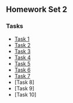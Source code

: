 ## Homework Set 2

### Tasks

* [Task 1](https://lsdroubay.github.io/math5610/homework/homework2)
* [Task 2](https://lsdroubay.github.io/math5610/softwaremanual/abserr)
* [Task 3](https://lsdroubay.github.io/math5610/softwaremanual/relerr)
* [Task 4](https://lsdroubay.github.io/math5610/softwaremanual/addvecs)
* [Task 5](https://lsdroubay.github.io/math5610/softwaremanual/scalevec)
* [Task 6](https://lsdroubay.github.io/math5610/softwaremanual/2norm)
* [Task 7](https://lsdroubay.github.io/math5610/softwaremanual/1norm)
* [Task 8]
* [Task 9]
* [Task 10]
